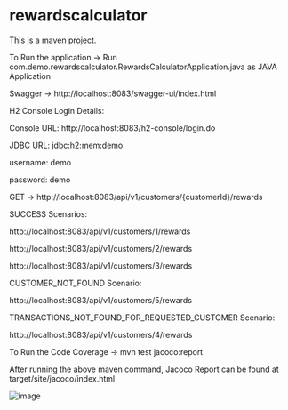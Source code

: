 # rewardscalculator

This is a maven project.

To Run the application -> Run com.demo.rewardscalculator.RewardsCalculatorApplication.java as JAVA Application

Swagger -> http://localhost:8083/swagger-ui/index.html

H2 Console Login Details:

  Console URL: http://localhost:8083/h2-console/login.do
  
  JDBC URL: jdbc:h2:mem:demo
  
  username: demo
  
  password: demo 


GET -> http://localhost:8083/api/v1/customers/{customerId}/rewards

SUCCESS Scenarios:

  http://localhost:8083/api/v1/customers/1/rewards

  http://localhost:8083/api/v1/customers/2/rewards

  http://localhost:8083/api/v1/customers/3/rewards

CUSTOMER_NOT_FOUND Scenario:

  http://localhost:8083/api/v1/customers/5/rewards

TRANSACTIONS_NOT_FOUND_FOR_REQUESTED_CUSTOMER Scenario:

  http://localhost:8083/api/v1/customers/4/rewards
  
To Run the Code Coverage -> mvn test jacoco:report

After running the above maven command, Jacoco Report can be found at target/site/jacoco/index.html

![image](https://user-images.githubusercontent.com/112277186/187046867-cd232aec-1c79-4776-9e71-9d838b1e012e.png)







